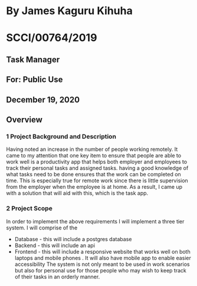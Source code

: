 # By James Kaguru Kihuha
# SCCI/00764/2019

## Task Manager
## For: Public Use
## December 19, 2020



## Overview

### 1 Project Background and Description

Having noted an increase in the number of people working remotely. It came to my attention that one key item to ensure that people are able to work well is a productivity app that helps both employer and employees to track their personal tasks and assigned tasks. having a good knowledge of what tasks need to be done ensures that the work can be completed on time. This is especially true for remote work since there is little supervision from the employer when the employee is at home.
As a result, I came up with a solution that will aid with this, which is the task app.

### 2 Project Scope

In order to implement the above requirements I will implement a three tier system. I will comprise of the
* Database - this will include a postgres database
* Backend - this will include an api
* Frontend - this will include a responsive website that works well on both laptops and mobile phones . It will also have mobile app to enable easier accessibility
The system is not only meant to be used in work scenarios but also for personal use for those people who may wish to keep track of their tasks in an orderly manner.
